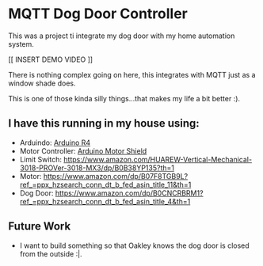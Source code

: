 # MQTT Dog Door Controller

This was a project ti integrate my dog door with my home automation system.  

[[ INSERT DEMO VIDEO ]]

There is nothing complex going on here, this integrates with MQTT just as a window shade does.

This is one of those kinda silly things...that makes my life a bit better :).


## I have this running in my house using:
 - Arduindo: [Arduino R4](https://store-usa.arduino.cc/products/uno-r4-wifi)
 - Motor Controller: [Arduino Motor Shield](https://store-usa.arduino.cc/products/arduino-motor-shield-rev3)
 - Limit Switch: https://www.amazon.com/HUAREW-Vertical-Mechanical-3018-PROVer-3018-MX3/dp/B0B38YP135?th=1
 - Motor: https://www.amazon.com/dp/B07F8TGB9L?ref_=ppx_hzsearch_conn_dt_b_fed_asin_title_11&th=1
 - Dog Door: https://www.amazon.com/dp/B0CNCRBRM1?ref_=ppx_hzsearch_conn_dt_b_fed_asin_title_4&th=1

 ## Future Work
  - I want to build something so that Oakley knows the dog door is closed from the outside :|. 

